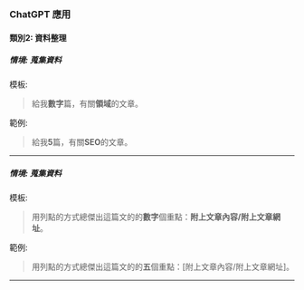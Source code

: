 ### ChatGPT 應用

#### 類別2: 資料整理
##### 情境: 蒐集資料

模板:
> 給我**數字**篇，有關**領域**的文章。

範例:
> 給我**5**篇，有關**SEO**的文章。
---

##### 情境: 蒐集資料

模板:
> 用列點的方式總傑出這篇文的的**數字**個重點：**附上文章內容/附上文章網址**。

範例:
> 用列點的方式總傑出這篇文的的**五**個重點：[附上文章內容/附上文章網址]。
---
